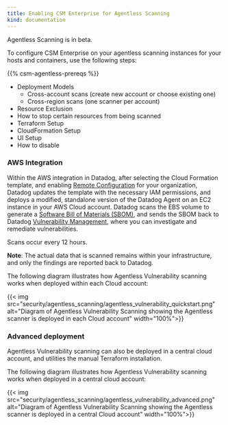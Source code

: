 ```yaml
---
title: Enabling CSM Enterprise for Agentless Scanning
kind: documentation
---
```


<div class="alert alert-info">Agentless Scanning is in beta.</div>

To configure CSM Enterprise on your agentless scanning instances for your hosts and containers, use the following steps:

{{% csm-agentless-prereqs %}}



- Deployment Models
  - Cross-account scans (create new account or choose existing one)
  - Cross-region scans (one scanner per account)
- Resource Exclusion
- How to stop certain resources from being scanned
- Terraform Setup
- CloudFormation Setup
- UI Setup
- How to disable

### AWS Integration

Within the AWS integration in Datadog, after selecting the Cloud Formation template, and enabling [Remote Configuration][4] for your organization, Datadog updates the template with the necessary IAM permissions, and deploys a modified, standalone version of the Datadog Agent on an EC2 instance in your AWS Cloud account. Datadog scans the EBS volume to generate a [Software Bill of Materials (SBOM)][2], and sends the SBOM back to Datadog [Vulnerability Management][3], where you can investigate and remediate vulnerabilities. 

Scans occur every 12 hours.

**Note**: The actual data that is scanned remains within your infrastructure, and only the findings are reported back to Datadog.

The following diagram illustrates how Agentless Vulnerability scanning works when deployed within each Cloud account:

{{< img src="security/agentless_scanning/agentless_vulnerability_quickstart.png" alt="Diagram of Agentless Vulnerability Scanning showing the Agentless scanner is deployed in each Cloud account" width="100%">}}

### Advanced deployment

Agentless Vulnerability scanning can also be deployed in a central cloud account, and utilities the manual Terraform installation. 

The following diagram illustrates how Agentless Vulnerability scanning works when deployed in a central cloud account:

{{< img src="security/agentless_scanning/agentless_vulnerability_advanced.png" alt="Diagram of Agentless Vulnerability Scanning showing the Agentless scanner is deployed in a central Cloud account" width="100%">}}

[1]: /security/vulnerabilities
[2]: https://www.cisa.gov/sbom
[3]: https://app.datadoghq.com/security/csm/vm
[4]: /agent/remote_config/?tab=configurationyamlfile#enabling-remote-configuration